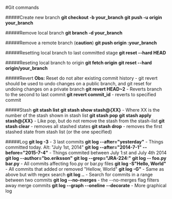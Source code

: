 #Git commands

#####Create new branch
**git checkout -b your_branch**
**git push -u origin your_branch**

#####Remove local branch
**git branch -d your_branch**

#####Remove a remote branch (**caution**)
**git push origin :your_branch**

#####Resetting local branch to last committed stage
**git reset --hard HEAD**

#####Reseting local branch to origin
**git fetch origin**
**git reset --hard origin/your_branch**

#####Revert
**Obs:** Reset do not alter existing commit history - git revert should be used to undo changes 
on a public branch, and git reset for undoing changes on a private branch
**git revert HEAD~2** - Reverts branch to the second to last commit
**git revert commit_id** - reverts to specified commit


#####Stash
**git stash list**
**git stash show stash@{XX}** - Where XX is the number of the stash shown in stash list
**git stash pop**
**git stash apply stash@{XX}** - Like pop, but do not remove the stash from the stash-list
**git stash clear** - removes all stashed states
**git stash drop** - removes the first stashed state from stash list (or the one specified)

#####Log
**git log -3** - 3 last commits
**git log --after="yesterday"** - Things committed today. Alt: "July 1st, 2014"
**git log --after="2014-7-1" --before="2015-7-4"** - Things commited between July 1:st and July 4th 2014
**git log --author="bo.eriksson"**
**git log --grep="JRA-224:"**
**git log -- foo.py bar.py** - All commits affecting foo.py or bar.py files
**git log -S"Hello, World"** - All commits that added or removed "Hellow, World"
**git log -G"<regex>** - Same as above but with regex search
**git log <since-commit-id>..<until-commit-id>** - Search for commits in a range between two commits
**git log --no-merges** - the --no-merges flag filters away merge commits
**git log --graph --oneline --decorate** - More graphical log
 





